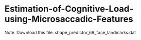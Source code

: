 # Estimation-of-Cognitive-Load-using-Microsaccadic-Features

Note: Download this file:  shape_predictor_68_face_landmarks.dat
